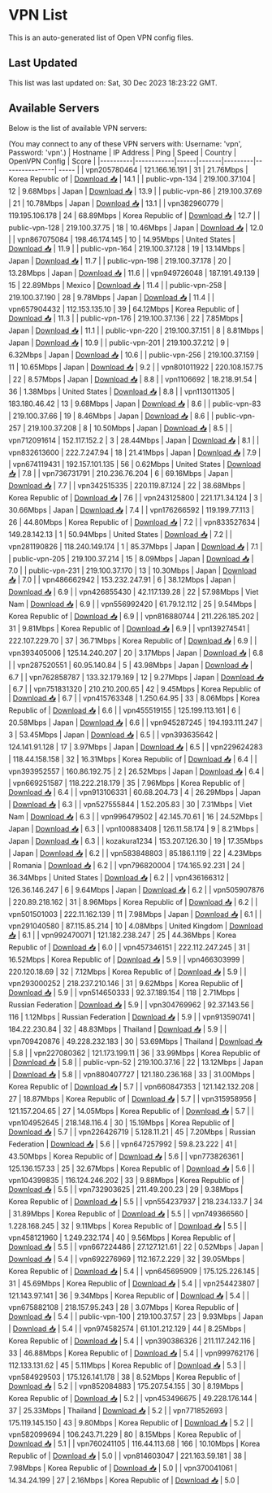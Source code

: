 # VPN List

This is an auto-generated list of Open VPN config files.

## Last Updated

This list was last updated on: Sat, 30 Dec 2023 18:23:22 GMT.

## Available Servers

Below is the list of available VPN servers:

(You may connect to any of these VPN servers with: Username: 'vpn', Password: 'vpn'.)
| Hostname | IP Address | Ping | Speed | Country | OpenVPN Config | Score |
|----------|------------|------|-------|---------|----------------| ----- |
| vpn205780464 | 121.166.16.191 | 31 | 21.76Mbps | Korea Republic of | [Download 📥](./configs/server_0_KR.ovpn) | 14.1 |
| public-vpn-134 | 219.100.37.104 | 12 | 9.68Mbps | Japan | [Download 📥](./configs/server_1_JP.ovpn) | 13.9 |
| public-vpn-86 | 219.100.37.69 | 21 | 10.78Mbps | Japan | [Download 📥](./configs/server_2_JP.ovpn) | 13.1 |
| vpn382960779 | 119.195.106.178 | 24 | 68.89Mbps | Korea Republic of | [Download 📥](./configs/server_3_KR.ovpn) | 12.7 |
| public-vpn-128 | 219.100.37.75 | 18 | 10.46Mbps | Japan | [Download 📥](./configs/server_4_JP.ovpn) | 12.0 |
| vpn867075084 | 198.46.174.145 | 10 | 14.95Mbps | United States | [Download 📥](./configs/server_5_US.ovpn) | 11.9 |
| public-vpn-164 | 219.100.37.128 | 19 | 13.14Mbps | Japan | [Download 📥](./configs/server_6_JP.ovpn) | 11.7 |
| public-vpn-198 | 219.100.37.178 | 20 | 13.28Mbps | Japan | [Download 📥](./configs/server_7_JP.ovpn) | 11.6 |
| vpn949726048 | 187.191.49.139 | 15 | 22.89Mbps | Mexico | [Download 📥](./configs/server_8_MX.ovpn) | 11.4 |
| public-vpn-258 | 219.100.37.190 | 28 | 9.78Mbps | Japan | [Download 📥](./configs/server_9_JP.ovpn) | 11.4 |
| vpn657904432 | 112.153.135.10 | 39 | 64.12Mbps | Korea Republic of | [Download 📥](./configs/server_10_KR.ovpn) | 11.3 |
| public-vpn-176 | 219.100.37.136 | 22 | 7.85Mbps | Japan | [Download 📥](./configs/server_11_JP.ovpn) | 11.1 |
| public-vpn-220 | 219.100.37.151 | 8 | 8.81Mbps | Japan | [Download 📥](./configs/server_12_JP.ovpn) | 10.9 |
| public-vpn-201 | 219.100.37.212 | 9 | 6.32Mbps | Japan | [Download 📥](./configs/server_13_JP.ovpn) | 10.6 |
| public-vpn-256 | 219.100.37.159 | 11 | 10.65Mbps | Japan | [Download 📥](./configs/server_14_JP.ovpn) | 9.2 |
| vpn801011922 | 220.108.157.75 | 22 | 8.57Mbps | Japan | [Download 📥](./configs/server_15_JP.ovpn) | 8.8 |
| vpn1106692 | 18.218.91.54 | 36 | 1.38Mbps | United States | [Download 📥](./configs/server_16_US.ovpn) | 8.8 |
| vpn113011305 | 183.180.46.42 | 13 | 9.68Mbps | Japan | [Download 📥](./configs/server_17_JP.ovpn) | 8.6 |
| public-vpn-83 | 219.100.37.66 | 19 | 8.46Mbps | Japan | [Download 📥](./configs/server_18_JP.ovpn) | 8.6 |
| public-vpn-257 | 219.100.37.208 | 8 | 10.50Mbps | Japan | [Download 📥](./configs/server_19_JP.ovpn) | 8.5 |
| vpn712091614 | 152.117.152.2 | 3 | 28.44Mbps | Japan | [Download 📥](./configs/server_20_JP.ovpn) | 8.1 |
| vpn832613600 | 222.7.247.94 | 18 | 21.41Mbps | Japan | [Download 📥](./configs/server_21_JP.ovpn) | 7.9 |
| vpn674119431 | 192.157.101.135 | 56 | 0.62Mbps | United States | [Download 📥](./configs/server_22_US.ovpn) | 7.8 |
| vpn736731791 | 210.236.76.204 | 6 | 69.16Mbps | Japan | [Download 📥](./configs/server_23_JP.ovpn) | 7.7 |
| vpn342515335 | 220.119.87.124 | 22 | 38.68Mbps | Korea Republic of | [Download 📥](./configs/server_24_KR.ovpn) | 7.6 |
| vpn243125800 | 221.171.34.124 | 3 | 30.66Mbps | Japan | [Download 📥](./configs/server_25_JP.ovpn) | 7.4 |
| vpn176266592 | 119.199.77.113 | 26 | 44.80Mbps | Korea Republic of | [Download 📥](./configs/server_26_KR.ovpn) | 7.2 |
| vpn833527634 | 149.28.142.13 | 1 | 50.94Mbps | United States | [Download 📥](./configs/server_27_US.ovpn) | 7.2 |
| vpn281190826 | 118.240.149.174 | 1 | 85.37Mbps | Japan | [Download 📥](./configs/server_28_JP.ovpn) | 7.1 |
| public-vpn-205 | 219.100.37.214 | 15 | 8.09Mbps | Japan | [Download 📥](./configs/server_29_JP.ovpn) | 7.0 |
| public-vpn-231 | 219.100.37.170 | 13 | 10.30Mbps | Japan | [Download 📥](./configs/server_30_JP.ovpn) | 7.0 |
| vpn486662942 | 153.232.247.91 | 6 | 38.12Mbps | Japan | [Download 📥](./configs/server_31_JP.ovpn) | 6.9 |
| vpn426855430 | 42.117.139.28 | 22 | 57.98Mbps | Viet Nam | [Download 📥](./configs/server_32_VN.ovpn) | 6.9 |
| vpn556992420 | 61.79.12.112 | 25 | 9.54Mbps | Korea Republic of | [Download 📥](./configs/server_33_KR.ovpn) | 6.9 |
| vpn816880744 | 211.226.185.202 | 31 | 9.81Mbps | Korea Republic of | [Download 📥](./configs/server_34_KR.ovpn) | 6.9 |
| vpn139274541 | 222.107.229.70 | 37 | 36.71Mbps | Korea Republic of | [Download 📥](./configs/server_35_KR.ovpn) | 6.9 |
| vpn393405006 | 125.14.240.207 | 20 | 3.17Mbps | Japan | [Download 📥](./configs/server_36_JP.ovpn) | 6.8 |
| vpn287520551 | 60.95.140.84 | 5 | 43.98Mbps | Japan | [Download 📥](./configs/server_37_JP.ovpn) | 6.7 |
| vpn762858787 | 133.32.179.169 | 12 | 9.27Mbps | Japan | [Download 📥](./configs/server_38_JP.ovpn) | 6.7 |
| vpn751831320 | 210.210.200.65 | 42 | 9.45Mbps | Korea Republic of | [Download 📥](./configs/server_39_KR.ovpn) | 6.7 |
| vpn415763348 | 1.250.64.95 | 33 | 8.06Mbps | Korea Republic of | [Download 📥](./configs/server_40_KR.ovpn) | 6.6 |
| vpn455519155 | 125.199.113.161 | 6 | 20.58Mbps | Japan | [Download 📥](./configs/server_41_JP.ovpn) | 6.6 |
| vpn945287245 | 194.193.111.247 | 3 | 53.45Mbps | Japan | [Download 📥](./configs/server_42_JP.ovpn) | 6.5 |
| vpn393635642 | 124.141.91.128 | 17 | 3.97Mbps | Japan | [Download 📥](./configs/server_43_JP.ovpn) | 6.5 |
| vpn229624283 | 118.44.158.158 | 32 | 16.31Mbps | Korea Republic of | [Download 📥](./configs/server_44_KR.ovpn) | 6.4 |
| vpn393952557 | 160.86.192.75 | 2 | 26.52Mbps | Japan | [Download 📥](./configs/server_45_JP.ovpn) | 6.4 |
| vpn669251587 | 118.222.218.179 | 35 | 7.96Mbps | Korea Republic of | [Download 📥](./configs/server_46_KR.ovpn) | 6.4 |
| vpn913106331 | 60.68.204.73 | 4 | 26.29Mbps | Japan | [Download 📥](./configs/server_47_JP.ovpn) | 6.3 |
| vpn527555844 | 1.52.205.83 | 30 | 7.31Mbps | Viet Nam | [Download 📥](./configs/server_48_VN.ovpn) | 6.3 |
| vpn996479502 | 42.145.70.61 | 16 | 24.52Mbps | Japan | [Download 📥](./configs/server_49_JP.ovpn) | 6.3 |
| vpn100883408 | 126.11.58.174 | 9 | 8.21Mbps | Japan | [Download 📥](./configs/server_50_JP.ovpn) | 6.3 |
| kozakura1234 | 153.207.126.30 | 19 | 17.35Mbps | Japan | [Download 📥](./configs/server_51_JP.ovpn) | 6.2 |
| vpn583848803 | 85.186.1.119 | 22 | 4.23Mbps | Romania | [Download 📥](./configs/server_52_RO.ovpn) | 6.2 |
| vpn796820004 | 174.165.92.231 | 24 | 36.34Mbps | United States | [Download 📥](./configs/server_53_US.ovpn) | 6.2 |
| vpn436166312 | 126.36.146.247 | 6 | 9.64Mbps | Japan | [Download 📥](./configs/server_54_JP.ovpn) | 6.2 |
| vpn505907876 | 220.89.218.162 | 31 | 8.96Mbps | Korea Republic of | [Download 📥](./configs/server_55_KR.ovpn) | 6.2 |
| vpn501501003 | 222.11.162.139 | 11 | 7.98Mbps | Japan | [Download 📥](./configs/server_56_JP.ovpn) | 6.1 |
| vpn291040580 | 87.115.85.214 | 10 | 4.08Mbps | United Kingdom | [Download 📥](./configs/server_57_GB.ovpn) | 6.1 |
| vpn992470071 | 121.182.238.247 | 25 | 44.36Mbps | Korea Republic of | [Download 📥](./configs/server_58_KR.ovpn) | 6.0 |
| vpn457346151 | 222.112.247.245 | 31 | 16.52Mbps | Korea Republic of | [Download 📥](./configs/server_59_KR.ovpn) | 5.9 |
| vpn466303999 | 220.120.18.69 | 32 | 7.12Mbps | Korea Republic of | [Download 📥](./configs/server_60_KR.ovpn) | 5.9 |
| vpn293000252 | 218.237.210.146 | 31 | 9.62Mbps | Korea Republic of | [Download 📥](./configs/server_61_KR.ovpn) | 5.9 |
| vpn514650333 | 92.37.189.154 | 118 | 2.71Mbps | Russian Federation | [Download 📥](./configs/server_62_RU.ovpn) | 5.9 |
| vpn304769962 | 92.37.143.56 | 116 | 1.12Mbps | Russian Federation | [Download 📥](./configs/server_63_RU.ovpn) | 5.9 |
| vpn913590741 | 184.22.230.84 | 32 | 48.83Mbps | Thailand | [Download 📥](./configs/server_64_TH.ovpn) | 5.9 |
| vpn709420876 | 49.228.232.183 | 30 | 53.69Mbps | Thailand | [Download 📥](./configs/server_65_TH.ovpn) | 5.8 |
| vpn227080362 | 121.173.199.11 | 36 | 33.99Mbps | Korea Republic of | [Download 📥](./configs/server_66_KR.ovpn) | 5.8 |
| public-vpn-52 | 219.100.37.16 | 22 | 13.12Mbps | Japan | [Download 📥](./configs/server_67_JP.ovpn) | 5.8 |
| vpn880407727 | 121.180.236.168 | 33 | 31.00Mbps | Korea Republic of | [Download 📥](./configs/server_68_KR.ovpn) | 5.7 |
| vpn660847353 | 121.142.132.208 | 27 | 18.87Mbps | Korea Republic of | [Download 📥](./configs/server_69_KR.ovpn) | 5.7 |
| vpn315958956 | 121.157.204.65 | 27 | 14.05Mbps | Korea Republic of | [Download 📥](./configs/server_70_KR.ovpn) | 5.7 |
| vpn104952645 | 218.148.116.4 | 30 | 15.19Mbps | Korea Republic of | [Download 📥](./configs/server_71_KR.ovpn) | 5.7 |
| vpn226426719 | 5.128.11.21 | 45 | 7.20Mbps | Russian Federation | [Download 📥](./configs/server_72_RU.ovpn) | 5.6 |
| vpn647257992 | 59.8.23.222 | 41 | 43.50Mbps | Korea Republic of | [Download 📥](./configs/server_73_KR.ovpn) | 5.6 |
| vpn773826361 | 125.136.157.33 | 25 | 32.67Mbps | Korea Republic of | [Download 📥](./configs/server_74_KR.ovpn) | 5.6 |
| vpn104399835 | 116.124.246.202 | 33 | 9.88Mbps | Korea Republic of | [Download 📥](./configs/server_75_KR.ovpn) | 5.5 |
| vpn732903625 | 211.49.200.23 | 29 | 9.38Mbps | Korea Republic of | [Download 📥](./configs/server_76_KR.ovpn) | 5.5 |
| vpn554237937 | 218.234.133.7 | 34 | 31.89Mbps | Korea Republic of | [Download 📥](./configs/server_77_KR.ovpn) | 5.5 |
| vpn749366560 | 1.228.168.245 | 32 | 9.11Mbps | Korea Republic of | [Download 📥](./configs/server_78_KR.ovpn) | 5.5 |
| vpn458121960 | 1.249.232.174 | 40 | 9.56Mbps | Korea Republic of | [Download 📥](./configs/server_79_KR.ovpn) | 5.5 |
| vpn667224486 | 27.127.121.61 | 22 | 0.52Mbps | Japan | [Download 📥](./configs/server_80_JP.ovpn) | 5.4 |
| vpn692276969 | 112.167.2.229 | 32 | 39.05Mbps | Korea Republic of | [Download 📥](./configs/server_81_KR.ovpn) | 5.4 |
| vpn645695909 | 175.125.226.145 | 31 | 45.69Mbps | Korea Republic of | [Download 📥](./configs/server_82_KR.ovpn) | 5.4 |
| vpn254423807 | 121.143.97.141 | 36 | 9.34Mbps | Korea Republic of | [Download 📥](./configs/server_83_KR.ovpn) | 5.4 |
| vpn675882108 | 218.157.95.243 | 28 | 3.07Mbps | Korea Republic of | [Download 📥](./configs/server_84_KR.ovpn) | 5.4 |
| public-vpn-100 | 219.100.37.57 | 23 | 9.93Mbps | Japan | [Download 📥](./configs/server_85_JP.ovpn) | 5.4 |
| vpn974582574 | 61.101.212.129 | 44 | 8.25Mbps | Korea Republic of | [Download 📥](./configs/server_86_KR.ovpn) | 5.4 |
| vpn390386326 | 211.117.242.116 | 33 | 46.88Mbps | Korea Republic of | [Download 📥](./configs/server_87_KR.ovpn) | 5.4 |
| vpn999762176 | 112.133.131.62 | 45 | 5.11Mbps | Korea Republic of | [Download 📥](./configs/server_88_KR.ovpn) | 5.3 |
| vpn584929503 | 175.126.141.178 | 38 | 8.52Mbps | Korea Republic of | [Download 📥](./configs/server_89_KR.ovpn) | 5.2 |
| vpn852084883 | 175.207.54.155 | 30 | 8.19Mbps | Korea Republic of | [Download 📥](./configs/server_90_KR.ovpn) | 5.2 |
| vpn453496675 | 49.228.176.144 | 37 | 25.33Mbps | Thailand | [Download 📥](./configs/server_91_TH.ovpn) | 5.2 |
| vpn771852693 | 175.119.145.150 | 43 | 9.80Mbps | Korea Republic of | [Download 📥](./configs/server_92_KR.ovpn) | 5.2 |
| vpn582099694 | 106.243.71.229 | 80 | 8.15Mbps | Korea Republic of | [Download 📥](./configs/server_93_KR.ovpn) | 5.1 |
| vpn760241105 | 116.44.113.68 | 166 | 10.10Mbps | Korea Republic of | [Download 📥](./configs/server_94_KR.ovpn) | 5.0 |
| vpn814603047 | 221.163.59.181 | 38 | 7.98Mbps | Korea Republic of | [Download 📥](./configs/server_95_KR.ovpn) | 5.0 |
| vpn370041061 | 14.34.24.199 | 27 | 2.16Mbps | Korea Republic of | [Download 📥](./configs/server_96_KR.ovpn) | 5.0 |
